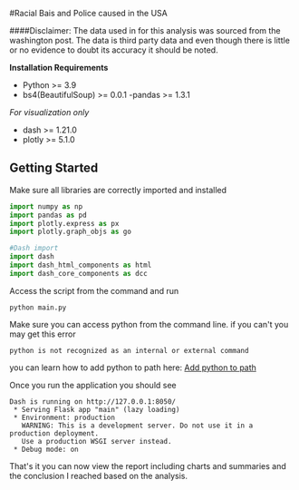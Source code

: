 #Racial Bais and Police caused in the USA

####Disclaimer:
The data used in for this analysis was sourced from the
washington post. The data is third party data and even though
there is little or no evidence to doubt its accuracy it should be noted.

**Installation Requirements**
- Python >= 3.9
- bs4(BeautifulSoup) >= 0.0.1
-pandas >= 1.3.1

*For visualization only*
- dash >= 1.21.0
- plotly >= 5.1.0

## Getting Started
Make sure all libraries are correctly imported and 
installed
```python
import numpy as np
import pandas as pd
import plotly.express as px
import plotly.graph_objs as go

#Dash import
import dash
import dash_html_components as html
import dash_core_components as dcc


```
Access the script from the command and run
```commandline
python main.py
```
Make sure you can access python from the command line. if you can't
you may get this error 
```commandline
python is not recognized as an internal or external command
```
you can learn how to add python to path here:
[Add python to path]("https://www.pythoncentral.io/add-python-to-path-python-is-not-recognized-as-an-internal-or-external-command/")

Once you run the application you should see 
```commandline
Dash is running on http://127.0.0.1:8050/
 * Serving Flask app "main" (lazy loading)
 * Environment: production
   WARNING: This is a development server. Do not use it in a production deployment.
   Use a production WSGI server instead.
 * Debug mode: on

```

That's it you can now view the report including charts
and summaries and the conclusion I reached based on the analysis.